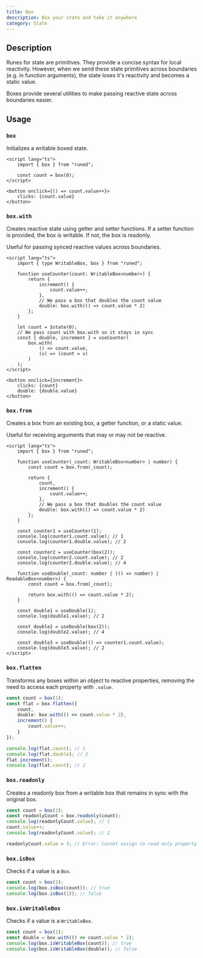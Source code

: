 ```yaml
---
title: Box
description: Box your state and take it anywhere
category: State
---
```


<script>
import { UseActiveElementDemo } from '$lib/components/demos';
</script>

## Description

Runes for state are primitives. They provide a concise syntax for local reactivity. However, when we
send these state primitives across boundaries (e.g. in function arguments), the state loses it's
reactivity and becomes a static value.

Boxes provide several utilities to make passing reactive state across boundaries easier.

## Usage

### `box`

Initializes a writable boxed state.

```svelte
<script lang="ts">
	import { box } from "runed";

	const count = box(0);
</script>

<button onclick={() => count.value++}>
	clicks: {count.value}
</button>
```

### `box.with`

Creates reactive state using getter and setter functions. If a setter function is provided, the box
is writable. If not, the box is readonly.

Useful for passing synced reactive values across boundaries.

```svelte
<script lang="ts">
	import { type WritableBox, box } from "runed";

	function useCounter(count: WritableBox<number>) {
		return {
			increment() {
				count.value++;
			},
			// We pass a box that doubles the count value
			double: box.with(() => count.value * 2)
		};
	}

	let count = $state(0);
	// We pass count with box.with so it stays in sync
	const { double, increment } = useCounter(
		box.with(
			() => count.value,
			(v) => (count = v)
		)
	);
</script>

<button onclick={increment}>
	clicks: {count}
	double: {double.value}
</button>
```

### `box.from`

Creates a box from an existing box, a getter function, or a static value.

Useful for receiving arguments that may or may not be reactive.

```svelte
<script lang="ts">
	import { box } from "runed";

	function useCounter(_count: WritableBox<number> | number) {
		const count = box.from(_count);

		return {
			count,
			increment() {
				count.value++;
			},
			// We pass a box that doubles the count value
			double: box.with(() => count.value * 2)
		};
	}

	const counter1 = useCounter(1);
	console.log(counter1.count.value); // 1
	console.log(counter1.double.value); // 2

	const counter2 = useCounter(box(2));
	console.log(counter2.count.value); // 2
	console.log(counter2.double.value); // 4

	function useDouble(_count: number | (() => number) | ReadableBox<number>) {
		const count = box.from(_count);

		return box.with(() => count.value * 2);
	}

	const double1 = useDouble(1);
	console.log(double1.value); // 2

	const double2 = useDouble(box(2));
	console.log(double2.value); // 4

	const double3 = useDouble(() => counter1.count.value);
	console.log(double3.value); // 2
</script>
```

### `box.flatten`

Transforms any boxes within an object to reactive properties, removing the need to access each
property with `.value`.

```ts
const count = box(1);
const flat = box.flatten({
	count,
	double: box.with(() => count.value * 2),
	increment() {
		count.value++;
	}
});

console.log(flat.count); // 1
console.log(flat.double); // 2
flat.increment();
console.log(flat.count); // 2
```

### `box.readonly`

Creates a readonly box from a writable box that remains in sync with the original box.

```ts
const count = box(1);
const readonlyCount = box.readonly(count);
console.log(readonlyCount.value); // 1
count.value++;
console.log(readonlyCount.value); // 2

readonlyCount.value = 3; // Error: Cannot assign to read only property 'value' of object
```

### `box.isBox`

Checks if a value is a `Box`.

```ts
const count = box(1);
console.log(box.isBox(count)); // true
console.log(box.isBox(1)); // false
```

### `box.isWritableBox`

Checks if a value is a `WritableBox`.

```ts
const count = box(1);
const double = box.with(() => count.value * 2);
console.log(box.isWritableBox(count)); // true
console.log(box.isWritableBox(double)); // false
```
